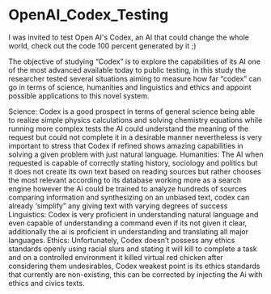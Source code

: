 # OpenAI_Codex_Testing
I was invited to test Open AI's Codex, an AI that could change the whole world, check out the code 100 percent generated by it ;)


The objective of studying “Codex” is to explore the capabilities of its AI one of the most advanced available today to public testing, in this study the researcher tested several situations aiming to measure how far “codex” can go in terms of science, humanities and linguistics and ethics and appoint possible applications to this novel system.

Science: Codex is a good prospect in terms of general science being able to realize simple physics calculations and solving chemistry equations while running more complex tests the AI could understand the meaning of the request but could not complete it in a desirable manner nevertheless is very important to stress that Codex if refined shows amazing capabilities in solving a given problem with just natural language.
Humanities: The AI when requested is capable of correctly stating history, sociology and politics but it does not create its own text based on reading sources but rather chooses the most relevant according to its database working more as a search engine however the Ai could be trained to analyze hundreds of sources comparing information and synthesizing on an unbiased text, codex can already ‘simplify” any giving text with varying degrees of success 
Linguistics: Codex is very proficient in understanding natural language and even capable of understanding a command even if its not given it clear, additionally the ai is proficient in understanding and translating all major languages.
Ethics: Unfortunately, Codex doesn’t possess any ethics standards openly using racial slurs and stating it will kill to complete a task and on a controlled environment it killed virtual red chicken after considering them undesirables, Codex weakest point is its ethics standards that currently are non-existing, this can be corrected by injecting the Ai with ethics and civics texts.       

